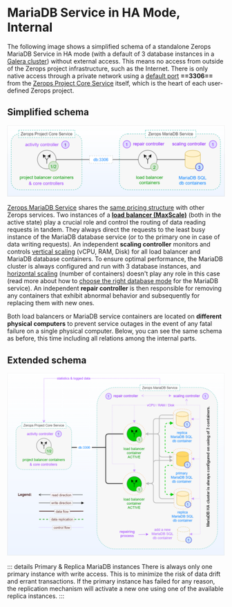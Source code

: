 # MariaDB Service in HA Mode, Internal

The following image shows a simplified schema of a standalone Zerops MariaDB Service in HA mode (with a default of 3 database instances in a [Galera cluster](https://mariadb.com/kb/en/galera-cluster)) without external access. This means no access from outside of the Zerops project infrastructure, such as the Internet. There is only native access through a private network using a [default port](/documentation/services/databases/mariadb.html#hostname-and-port) **==3306==** from the [Zerops Project Core Service](/documentation/overview/how-zerops-works-inside/typical-schemas-of-zerops-projects.html) itself, which is the heart of each user-defined Zerops project.

## Simplified schema

![Zerops MariaDB Service](./images/Zerops-MariaDB-Service-Base.png "Zerops MariaDB Service")

[Zerops MariaDB Service](/documentation/services/databases/mariadb.html) shares the [same pricing structure](/documentation/overview/pricing.html#services) with other Zerops services. Two instances of a **[load balancer (MaxScale)](https://mariadb.com/kb/en/maxscale)** (both in the active state) play a crucial role and control the routing of data reading requests in tandem. They always direct the requests to the least busy instance of the MariaDB database service (or to the primary one in case of data writing requests). An independent **scaling controller** monitors and controls [vertical scaling](/documentation/automatic-scaling/how-automatic-scaling-works.html#vertical-scaling) (vCPU, RAM, Disk) for all load balancer and MariaDB database containers. To ensure optimal performance, the MariaDB cluster is always configured and run with 3 database instances, and [horizontal scaling](/documentation/automatic-scaling/how-automatic-scaling-works.html#horizontal-scaling) (number of containers) doesn't play any role in this case (read more about how to [choose the right database mode](/documentation/services/databases/mariadb.md#choosing-the-right-database-mode) for the MariaDB service). An independent **repair controller** is then responsible for removing any containers that exhibit abnormal behavior and subsequently for replacing them with new ones.

Both load balancers or MariaDB service containers are located on **different physical computers** to prevent service outages in the event of any fatal failure on a single physical computer. Below, you can see the same schema as before, this time including all relations among the internal parts.

## Extended schema

![Zerops MariaDB Service](./images/Zerops-MariaDB-Service-Detail.png "Zerops MariaDB Service")

<!-- markdownlint-disable DOCSMD004 -->
::: details Primary & Replica MariaDB instances
There is always only one primary instance with write access. This is to minimize the risk of data drift and errant transactions. If the primary instance has failed for any reason, the replication mechanism will activate a new one using one of the available replica instances.
:::
<!-- markdownlint-enable DOCSMD004 -->

